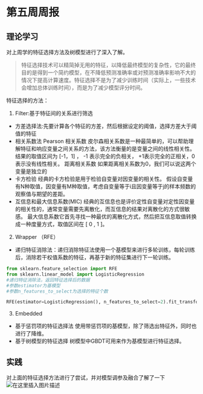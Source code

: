 # 第五周周报
## 理论学习
对上周学的特征选择方法及树模型进行了深入了解。
> 特征选择技术可以精简掉无用的特征，以降低最终模型的复杂性，它的最终目的是得到一个简约模型，在不降低预测准确率或对预测准确率影响不大的情况下提高计算速度。特征选择不是为了减少训练时间（实际上，一些技术会增加总体训练时间），而是为了减少模型评分时间。

特征选择的方法：
1. Filter:基于特征间的关系进行筛选
- 方差选择法:先要计算各个特征的方差，然后根据设定的阈值，选择方差大于阈值的特征
- 相关系数法
	Pearson 相关系数 皮尔森相关系数是一种最简单的，可以帮助理解特征和响应变量之间关系的方法，该方法衡量的是变量之间的线性相关性。 结果的取值区间为 [-1，1] ， -1 表示完全的负相关， +1表示完全的正相关，0 表示没有线性相关。
	距离相关系数 如果距离相关系数为0，我们可以说这两个变量是独立的
- 卡方检验
经典的卡方检验是用于检验自变量对因变量的相关性。 假设自变量有N种取值，因变量有M种取值，考虑自变量等于i且因变量等于j的样本频数的观察值与期望的差距。
- 互信息和最大信息系数(MIC) 
经典的互信息也是评价定性自变量对定性因变量的相关性的，通常变量需要先离散化，而互信息的结果对离散化的方式很敏感。 最大信息系数它首先寻找一种最优的离散化方式，然后把互信息取值转换成一种度量方式，取值区间在 [ 0 , 1 ]。
2. Wrapper （RFE）
- 递归特征消除法：递归消除特征法使用一个基模型来进行多轮训练，每轮训练后，消除若干权值系数的特征，再基于新的特征集进行下一轮训练。

```python
from sklearn.feature_selection import RFE
from sklearn.linear_model import LogisticRegression
#递归特征消除法，返回特征选择后的数据
#参数estimator为基模型
#参数n_features_to_select为选择的特征个数

RFE(estimator=LogisticRegression(), n_features_to_select=2).fit_transform(train,target_train)
```

3. Embedded
- 基于惩罚项的特征选择法
使用带惩罚项的基模型，除了筛选出特征外，同时也进行了降维。
- 基于树模型的特征选择
树模型中GBDT可用来作为基模型进行特征选择。
## 实践
对上面的特征选择方法进行了尝试，并对模型调参及融合了解了一下
![在这里插入图片描述](https://img-blog.csdnimg.cn/20201027121329359.png?x-oss-process=image/watermark,type_ZmFuZ3poZW5naGVpdGk,shadow_10,text_aHR0cHM6Ly9ibG9nLmNzZG4ubmV0L2xpdXFpYW5nTFFscQ==,size_16,color_FFFFFF,t_70#pic_center)

